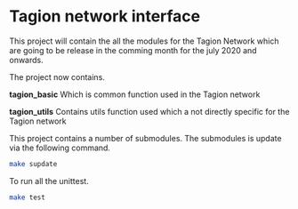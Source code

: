 # Tagion network interface
This project will contain the all the modules for the Tagion Network which are going to be release in the comming month for the july 2020 and onwards.

The project now contains.

**tagion_basic** Which is common function used in the Tagion network

**tagion_utils** Contains utils function used which a not directly specific for the Tagion network



This project contains a number of submodules. The submodules is update via the following command.

```bash
make supdate
```

To run all the unittest.

```bash
make test
```

